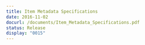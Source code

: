 ```yaml
---
title: Item Metadata Specifications
date: 2016-11-02
docurl: /documents/Item_Metadata_Specifications.pdf
status: Release
display: "0015"
---
```

